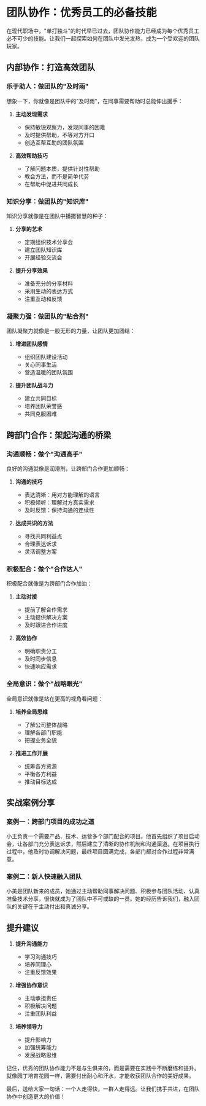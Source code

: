 # 团队协作：优秀员工的必备技能

在现代职场中，"单打独斗"的时代早已过去，团队协作能力已经成为每个优秀员工必不可少的技能。让我们一起探索如何在团队中发光发热，成为一个受欢迎的团队玩家。

## 内部协作：打造高效团队

### 乐于助人：做团队的"及时雨"

想象一下，你就像是团队中的"及时雨"，在同事需要帮助时总能伸出援手：

1. **主动发现需求**
   - 保持敏锐观察力，发现同事的困难
   - 及时提供帮助，不等对方开口
   - 创造互帮互助的团队氛围

2. **高效帮助技巧**
   - 了解问题本质，提供针对性帮助
   - 教会方法，而不是简单代劳
   - 在帮助中促进共同成长

### 知识分享：做团队的"知识库"

知识分享就像是在团队中播撒智慧的种子：

1. **分享的艺术**
   - 定期组织技术分享会
   - 建立团队知识库
   - 开展经验交流会

2. **提升分享效果**
   - 准备充分的分享材料
   - 采用生动的表达方式
   - 注重互动和反馈

### 凝聚力强：做团队的"粘合剂"

团队凝聚力就像是一股无形的力量，让团队更加团结：

1. **增进团队感情**
   - 组织团队建设活动
   - 关心同事生活
   - 营造温暖的团队氛围

2. **提升团队战斗力**
   - 建立共同目标
   - 培养团队荣誉感
   - 共同克服困难

## 跨部门合作：架起沟通的桥梁

### 沟通顺畅：做个"沟通高手"

良好的沟通就像是润滑剂，让跨部门合作更加顺畅：

1. **沟通的技巧**
   - 表达清晰：用对方能理解的语言
   - 积极倾听：理解对方真实需求
   - 及时反馈：保持沟通的连续性

2. **达成共识的方法**
   - 寻找共同利益点
   - 合理表达诉求
   - 灵活调整方案

### 积极配合：做个"合作达人"

积极配合就像是为跨部门合作加油：

1. **主动对接**
   - 提前了解合作需求
   - 主动提供解决方案
   - 及时跟进合作进度

2. **高效协作**
   - 明确职责分工
   - 及时同步信息
   - 快速响应需求

### 全局意识：做个"战略眼光"

全局意识就像是站在更高的视角看问题：

1. **培养全局思维**
   - 了解公司整体战略
   - 理解各部门职能
   - 把握业务全貌

2. **推进工作开展**
   - 统筹各方资源
   - 平衡各方利益
   - 推动目标达成

## 实战案例分享

### 案例一：跨部门项目的成功之道

小王负责一个需要产品、技术、运营多个部门配合的项目。他首先组织了项目启动会，让各部门充分表达诉求，然后建立了清晰的协作机制和沟通渠道。在项目执行过程中，他及时协调解决问题，最终项目圆满完成，各部门都对合作过程非常满意。

### 案例二：新人快速融入团队

小美是团队新来的成员，她通过主动帮助同事解决问题、积极参与团队活动、认真准备技术分享，很快就成为了团队中不可或缺的一员。她的经历告诉我们，融入团队的关键在于主动付出和真诚分享。

## 提升建议

1. **提升沟通能力**
   - 学习沟通技巧
   - 培养同理心
   - 注重反馈效果

2. **增强协作意识**
   - 主动承担责任
   - 积极解决问题
   - 注重团队利益

3. **培养领导力**
   - 提升影响力
   - 加强统筹能力
   - 发展战略思维

记住，优秀的团队协作能力不是与生俱来的，而是需要在实践中不断磨练和提升。就像园丁培育花园一样，需要付出耐心和汗水，才能收获团队合作的美好成果。

最后，送给大家一句话：一个人走得快，一群人走得远。让我们携手共进，在团队协作中创造更大的价值！